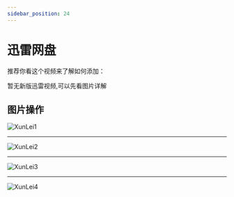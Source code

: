 ```yaml
---
sidebar_position: 24
---
```


# 迅雷网盘

推荐你看这个视频来了解如何添加：

暂无新版迅雷视频,可以先看图片详解



## 图片操作
![XunLei1](https://cdn.jsdelivr.net/gh/anwen-anyi/imgAnwen/images/Xunlei1.png)

----

![XunLei2](https://cdn.jsdelivr.net/gh/anwen-anyi/imgAnwen/images/Xunlei2.png)

----

![XunLei3](https://cdn.jsdelivr.net/gh/anwen-anyi/imgAnwen/images/Xunlei3.png)

----

![XunLei4](https://cdn.jsdelivr.net/gh/anwen-anyi/imgAnwen/images/Xunlei4.png)
